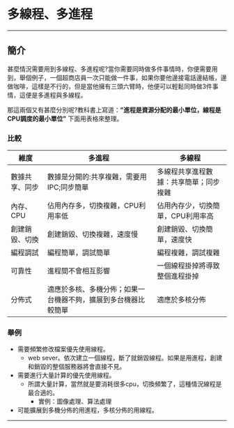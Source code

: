 # 多線程、多進程
---
## 簡介
甚麼情況需要用到多線程、多進程呢?當你需要同時做多件事情時，你便需要用到，舉個例子，一個超商店員一次只能做一件事，如果你要他邊接電話邊結帳，邊做咖啡，這樣是不行的，但是當他擁有三頭六臂時，他便可以輕鬆同時做3件事情，這便是多進程與多線程。

那這兩個又有甚麼分別呢?教科書上寫道：<b>"進程是資源分配的最小單位，線程是CPU調度的最小單位"</b>
下面用表格來整理。


### 比較

| 維度 | 	多進程 | 	多線程 |
| -------- | -------- | -------- |
| 數據共享、同步    | 	數據是分開的:共享複雜，需要用IPC;同步簡單    | 多線程共享進程數據：共享簡單；同步複雜     |
內存、CPU|佔用內存多，切換複雜，CPU利用率低|佔用內存少，切換簡單，CPU利用率高
創建銷毀、切換|創建銷毀、切換複雜，速度慢 |創建銷毀、切換簡單，速度快 
編程調試|編程簡單，調試簡單|編程複雜，調試複雜
可靠性|進程間不會相互影響 |一個線程掛掉將導致整個進程掛掉
分佈式 |適應於多核、多機分佈；如果一台機器不夠，擴展到多台機器比較簡單|適應於多核分佈

### 舉例

- 需要頻繁修改檔案優先使用線程。
    - web sever。依次建立一個線程，斷了就銷毀線程。如果是用進程，創建和銷毀的整個服務器將會直接不見。
- 需要進行大量計算的優先使用線程。
    - 所謂大量計算，當然就是要消耗很多cpu，切換頻繁了，這種情況線程是最合適的。
        - 實例：圖像處理、算法處理
- 可能擴展到多機分佈的用進程，多核分佈的用線程。

---



